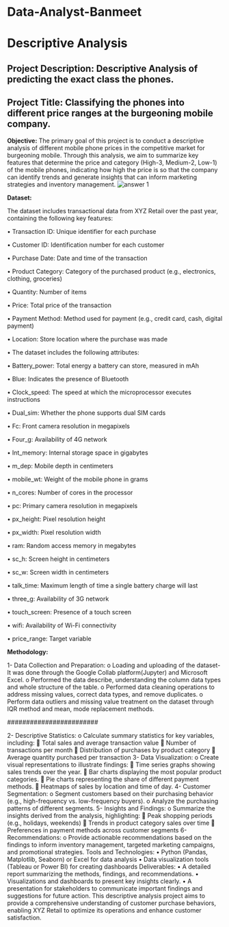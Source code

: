 # Data-Analyst-Banmeet

# Descriptive Analysis 

## **Project Description**: Descriptive Analysis of predicting the exact class the phones.

## Project Title: Classifying the phones into different price ranges at the burgeoning mobile company.

**Objective:**
The primary goal of this project is to conduct a descriptive analysis of different mobile phone prices in the competitive market for burgeoning mobile. Through this analysis, we aim to summarize key features that determine the price and category (High-3, Medium-2, Low-1) of the mobile phones, indicating how high the price is so that the company can identify trends and generate insights that can inform marketing strategies and inventory management.
![answer 1](https://github.com/user-attachments/assets/43a94b42-b086-4df0-94a1-c9694077d686)

**Dataset:**

The dataset includes transactional data from XYZ Retail over the past year, containing the following key features:

•	Transaction ID: Unique identifier for each purchase

•	Customer ID: Identification number for each customer

•	Purchase Date: Date and time of the transaction

•	Product Category: Category of the purchased product (e.g., electronics, clothing, groceries)

•	Quantity: Number of items 

•	Price: Total price of the transaction

•	Payment Method: Method used for payment (e.g., credit card, cash, digital payment)

•	Location: Store location where the purchase was made


•	The dataset includes the following attributes:

•	Battery_power: Total energy a battery can store, measured in mAh

•	Blue: Indicates the presence of Bluetooth

•	Clock_speed: The speed at which the microprocessor executes instructions

•	Dual_sim: Whether the phone supports dual SIM cards

•	Fc: Front camera resolution in megapixels

•	Four_g: Availability of 4G network

•	Int_memory: Internal storage space in gigabytes

•	m_dep: Mobile depth in centimeters

•	mobile_wt: Weight of the mobile phone in grams

•	n_cores: Number of cores in the processor

•	pc: Primary camera resolution in megapixels

•	px_height: Pixel resolution height 

•	px_width: Pixel resolution width

•	ram: Random access memory in megabytes

•	sc_h: Screen height in centimeters 

•	sc_w: Screen width in centimeters 

•	talk_time: Maximum length of time a single battery charge will last

•	three_g: Availability of 3G network 

•	touch_screen: Presence of a touch screen

•	wifi: Availability of Wi-Fi connectivity

•	price_range: Target variable


**Methodology:**

1-	Data Collection and Preparation:
o	Loading and uploading of the dataset- It was done through the Google Collab platform(Jupyter) and Microsoft Excel.
o	Performed the data describe, understanding  the column data types and whole structure of the table.
o	Performed data cleaning operations to address missing values, correct data types, and remove duplicates.
o	Perform data outliers and missing value treatment on the dataset through IQR method and mean, mode replacement methods.

########################

2-	Descriptive Statistics:
o	Calculate summary statistics for key variables, including:
	Total sales and average transaction value
	Number of transactions per month
	Distribution of purchases by product category
	Average quantity purchased per transaction
3-	Data Visualization:
o	Create visual representations to illustrate findings:
	Time series graphs showing sales trends over the year.
	Bar charts displaying the most popular product categories.
	Pie charts representing the share of different payment methods.
	Heatmaps of sales by location and time of day.
4-	Customer Segmentation:
o	Segment customers based on their purchasing behavior (e.g., high-frequency vs. low-frequency buyers).
o	Analyze the purchasing patterns of different segments.
5-	Insights and Findings:
o	Summarize the insights derived from the analysis, highlighting:
	Peak shopping periods (e.g., holidays, weekends)
	Trends in product category sales over time
	Preferences in payment methods across customer segments
6-	Recommendations:
o	Provide actionable recommendations based on the findings to inform inventory management, targeted marketing campaigns, and promotional strategies.
Tools and Technologies:
•	Python (Pandas, Matplotlib, Seaborn) or Excel for data analysis
•	Data visualization tools (Tableau or Power BI) for creating dashboards
Deliverables:
•	A detailed report summarizing the methods, findings, and recommendations.
•	Visualizations and dashboards to present key insights clearly.
•	A presentation for stakeholders to communicate important findings and suggestions for future action.
This descriptive analysis project aims to provide a comprehensive understanding of customer purchase behaviors, enabling XYZ Retail to optimize its operations and enhance customer satisfaction.


